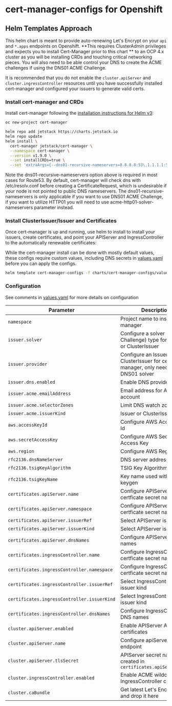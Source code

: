 # cert-manager-configs for Openshift

## Helm Templates Approach

This helm chart is meant to provide auto-renewing Let's Encrypt on your `api` and `*.apps` endpoints on Openshift. **This requires ClusterAdmin privileges and expects you to install Cert-Manager prior to this chart ** to an OCP 4.x cluster as you will be installing CRDs and touching critical networking pieces. You will also need to be able control your DNS to create the ACME challenges if using the DNS01 ACME Challenge.

It is recommended that you do not enable the `cluster.apiServer` and `cluster.ingressController` resources until you have successfully installed cert-manager and configured your issuers to generate valid certs.

### Install cert-manager and CRDs

Install cert-manager following the [installation instructions for Helm v3](https://cert-manager.io/docs/installation/kubernetes/#steps):

```bash
oc new-project cert-manager

helm repo add jetstack https://charts.jetstack.io
helm repo update
helm install \
  cert-manager jetstack/cert-manager \
  --namespace cert-manager \
  --version v1.9.0 \
  --set installCRDs=true \
  --set 'extraArgs={--dns01-recursive-nameservers=8.8.8.8:53\,1.1.1.1:53}'
```

Note the dns01-recursive-nameservers option above is required in most cases for Route53. By default, cert-manager will check dns with /etc/resolv.conf before creating a CertificateRequest, which is undesirable if your node is not pointed to public DNS nameservers.
The dns01-recursive-nameservers is only applicable if you want to use DNS01 ACME Challenge, if you want to utilize HTTP01 you will need to use acme-http01-solver-nameservers parameter instead.


### Install ClusterIssuer/Issuer and Certificates

Once cert-manager is up and running, use helm to install to install your issuers, create certificates, and point your APIServer and IngressController to the automatically renewable certificates:

While the cert-manager install can be done with mostly default values, these configs require custom values, including DNS secrets in [values.yaml](./values.yaml) before you can apply the configs.


```bash
helm template cert-manager-configs -f charts/cert-manager-configs/values.yaml ./charts/cert-manager-configs | oc apply -f -
```
 
### Configuration

See comments in [values.yaml](./values.yaml) for more details on configuration

| Parameter                                        | Description                                                  | Default                               |
| ------------------------------------------------ | -------------------------------------------------------------| ------------------------------------- |
| `namespace` | Project name to install cert-manager | `cert-manager` |
| `issuer.solver` | Configure a solver (ACME Challenge) type for an Issuer or ClusterIssuer | `DNS01` |
| `issuer.provider` | Configure an Issuer or ClusterIssuer for cert-manager, only needed for DNS01 solver | `route53` |
| `issuer.dns.enabled` | Enable DNS provider | `true` |
| `issuer.acme.emailAddress` | Email address for ACME account | `admin@example.com` |
| `issuer.acme.selectorZones` | Limit DNS watch zones | `["subdomain.example.com]` |
| `issuer.acme.issuerKind` | Issuer or ClusterIssuer | `ClusterIssuer` |
| `aws.accessKeyId` | Configure AWS Access Key Id | `''` |
| `aws.secretAccessKey` | Configure AWS Secret Access Key | `''` |
| `aws.region` | Configure AWS Region | `us-east-1` |
| `rfc2136.dnsNameServer` | DNS server address | `''` |
| `rfc2136.tsigKeyAlgorithm` | TSIG Key Algorithm | `hmac256` |
| `rfc2136.tsigKeyName` | Key name used with dnssec-keygen | `''` |
| `certificates.apiServer.name` | Configure APIServer certficate secret name | `api-letsencrypt-cert` |
| `certificates.apiServer.namespace` | Configure APIServer certficate secret namespace | `openshift-config` |
| `certificates.apiServer.issuerRef` | Select APIServer issuer | `letsencrypt-staging` |
| `certificates.apiServer.issuerKind` | Select APIServer issuer kind | `ClusterIssuer` |
| `certificates.apiServer.dnsNames` | Configure APIServer DNS names | `["api.example.com"]` |
| `certificates.ingressController.name` | Configure IngressController certficate secret name | `ingress-letsencrypt-cert` |
| `certificates.ingressController.namespace` | Configure IngressController certficate secret namespace | `openshift-config` |
| `certificates.ingressController.issuerRef` |  Select IngressController issuer kind | `letsencrypt-staging` |
| `certificates.ingressController.issuerKind` | Select IngressController issuer kind | `ClusterIssuer` |
| `certificates.ingressController.dnsNames` | Configure IngressController DNS names | `["api.example.com"]` |
| `cluster.apiServer.enabled` | Enable APIServer ACME certificates | `false` |
| `cluster.apiServer.name` | Configure apiServer endpoint | `api.example.com` |
| `cluster.apiServer.tlsSecret` | APIServer secret name created in `certificates.apiServer.name` | `api-letsencrypt-cert` |
| `cluster.ingressController.enabled` | Enable ACME wildcard IngressController certificates | `false` |
| `cluster.caBundle` | Get latest Let's Encrypt CA and drop it here | `''` |
